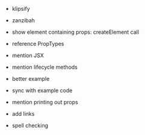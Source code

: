 - klipsify
- zanzibah

- show element containing props: createElement call
- reference PropTypes
- mention JSX
- mention lifecycle methods
- better example
- sync with example code
- mention printing out props
- add links
- spell checking

